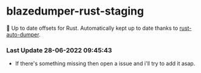 # blazedumper-rust-staging

🚀 Up to date offsets for Rust. Automatically kept up to date thanks to [rust-auto-dumper](https://github.com/Akandesh/rust-auto-dumper).


### Last Update 28-06-2022 09:45:43
- If there's something missing then open a issue and i'll try to add it asap.